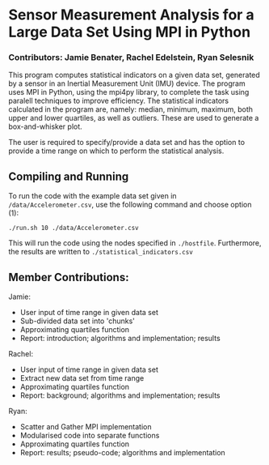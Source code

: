 # Sensor Measurement Analysis for a Large Data Set Using MPI in Python

### Contributors: Jamie Benater, Rachel Edelstein, Ryan Selesnik

This program computes statistical indicators on a given data set, generated by a sensor in an Inertial Measurement Unit (IMU) device. The program uses MPI in Python, using the mpi4py library, to complete the task using paralell techniques to improve efficiency. The statistical indicators calculated in the program are, namely: median, minimum, maximum, both upper and lower quartiles, as well as outliers. These are used to generate a box-and-whisker plot. 

The user is required to specify/provide a data set and has the option to provide a time range on which to perform the statistical analysis.

## Compiling and Running

To run the code with the example data set given in `/data/Accelerometer.csv`, use the following command and choose option (1):

```
./run.sh 10 ./data/Accelerometer.csv
```

This will run the code using the nodes specified in `./hostfile`. Furthermore, the results are written to `./statistical_indicators.csv`

## Member Contributions:

Jamie: 
* User input of time range in given data set
* Sub-divided data set into 'chunks'
* Approximating quartiles function
* Report: introduction; algorithms and implementation; results

Rachel:
* User input of time range in given data set 
* Extract new data set from time range
* Approximating quartiles function
* Report: background; algorithms and implementation; results

Ryan: 
* Scatter and Gather MPI implementation
* Modularised code into separate functions
* Approximating quartiles function
* Report: results; pseudo-code; algorithms and implementation